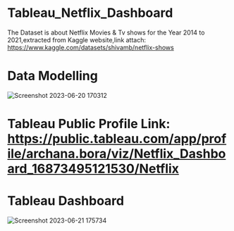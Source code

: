 # Tableau_Netflix_Dashboard
The Dataset is about Netflix Movies & Tv shows for the Year 2014 to 2021,extracted from Kaggle website,link attach:
https://www.kaggle.com/datasets/shivamb/netflix-shows

# Data Modelling

![Screenshot 2023-06-20 170312](https://github.com/Archana271/Tableau_Netflix_Dashboard/assets/95703240/799501dc-ddab-4da2-93cd-9170b5a931e7)

# Tableau Public Profile Link: https://public.tableau.com/app/profile/archana.bora/viz/Netflix_Dashboard_16873495121530/Netflix

# Tableau Dashboard

![Screenshot 2023-06-21 175734](https://github.com/Archana271/Tableau_Netflix_Dashboard/assets/95703240/b928f17e-fb4e-4c36-b1d9-8122d739ce5a)
 
